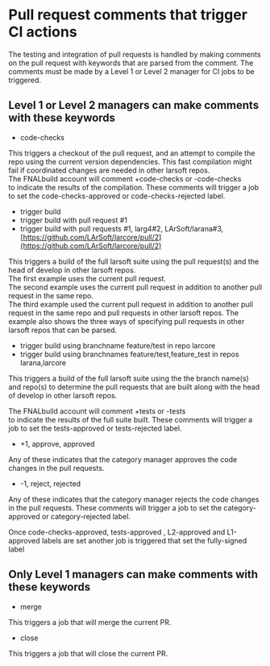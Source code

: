 Pull request comments that trigger CI actions
================================================================================================

The testing and integration of pull requests is handled by making comments on the pull request with keywords that are parsed from the comment. The comments must be made by a Level 1 or Level 2 manager for CI jobs to be triggered.

Level 1 or Level 2 managers can make comments with these keywords
----------------------------------------------------------------------------------------------------------------------------------------

-   code-checks

This triggers a checkout of the pull request, and an attempt to compile the repo using the current version dependencies. This fast compilation might fail if coordinated changes are needed in other larsoft repos.\
The FNALbuild account will comment +code-checks or -code-checks \
to indicate the results of the compilation. These comments will trigger a job to set the code-checks-approved or code-checks-rejected label.

-   trigger build
-   trigger build with pull request \#1
-   trigger build with pull requests \#1, larg4\#2, LArSoft/larana\#3, [https://github.com/LArSoft/larcore/pull/2](https://github.com/LArSoft/larcore/pull/2)

This triggers a build of the full larsoft suite using the pull request(s) and the head of develop in other larsoft repos.\
The first example uses the current pull request. \
The second example uses the current pull request in addition to another pull request in the same repo.\
The third example used the current pull request in addition to another pull request in the same repo and pull requests in other larsoft repos. The example also shows the three ways of specifying pull requests in other larsoft repos that can be parsed.

-   trigger build using branchname feature/test in repo larcore
-   trigger build using branchnames feature/test,feature\_test in repos larana,larcore

This triggers a build of the full larsoft suite using the the branch name(s) and repo(s) to determine the pull requests that are built along with the head of develop in other larsoft repos.

The FNALbuild account will comment +tests or -tests\
to indicate the results of the full suite built. These comments will trigger a job to set the tests-approved or tests-rejected label.

-   +1, approve, approved

Any of these indicates that the category manager approves the code changes in the pull requests.

-   -1, reject, rejected

Any of these indicates that the category manager rejects the code changes in the pull requests. These comments will trigger a job to set the category-approved or category-rejected label.

Once code-checks-approved, tests-approved , L2-approved and L1-approved labels are set another job is triggered that set the fully-signed label

Only Level 1 managers can make comments with these keywords
----------------------------------------------------------------------------------------------------------------------------

-   merge

This triggers a job that will merge the current PR.

-   close

This triggers a job that will close the current PR.
